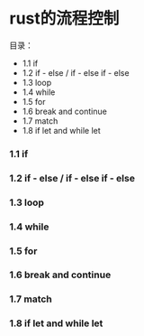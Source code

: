 # rust的流程控制
目录：
- 1.1 if 
- 1.2 if - else / if - else if - else
- 1.3 loop
- 1.4 while
- 1.5 for
- 1.6 break and continue
- 1.7 match
- 1.8 if let  and while let

### 1.1 if

### 1.2 if - else / if - else if - else

### 1.3 loop

### 1.4 while

### 1.5 for 

### 1.6 break and continue

### 1.7 match

### 1.8 if let and while let
